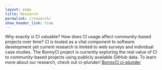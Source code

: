 ```yaml
---
layout: page
title: Research
permalink: /research/
show_header_link: true
---
```

Why exactly is CI valuable? How does CI usage affect community-based projects over time? CI is touted as a vital component to software development yet current research is limited to web surveys and individual case studies. The BonnyCI project is currently exploring the real value of CI to community-based projects using publicly available GitHub data. To learn more about our research, check out ci-plunder!
[BonnyCI ci-plunder](https://github.com/BonnyCI/ci-plunder)
